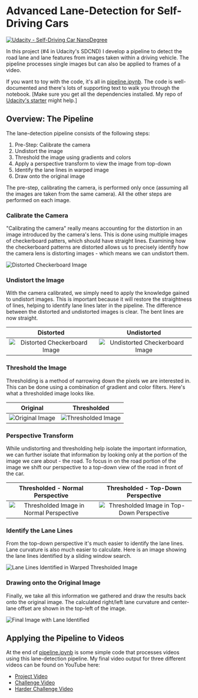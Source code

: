 # Advanced Lane-Detection for Self-Driving Cars

[![Udacity - Self-Driving Car NanoDegree](https://s3.amazonaws.com/udacity-sdc/github/shield-carnd.svg)](http://www.udacity.com/drive)

In this project (#4 in Udacity's SDCND) I develop a pipeline to detect the road lane and lane features from images taken within a driving vehicle. The pipeline processes single images but can also be applied to frames of a video.

If you want to toy with the code, it's all in [pipeline.ipynb](https://github.com/SealedSaint/CarND-Term1-P4/blob/master/pipeline.ipynb). The code is well-documented and there's lots of supporting text to walk you through the notebook. [Make sure you get all the dependencies installed. My repo of [Udacity's starter](https://github.com/SealedSaint/CarND-Term1-Starter) might help.] 


## Overview: The Pipeline

The lane-detection pipeline consists of the following steps:

1. Pre-Step: Calibrate the camera
2. Undistort the image
3. Threshold the image using gradients and colors
4. Apply a perspective transform to view the image from top-down
5. Identify the lane lines in warped image
6. Draw onto the original image

The pre-step, calibrating the camera, is performed only once (assuming all the images are taken from the same camera). All the other steps are performed on each image.

### Calibrate the Camera

"Calibrating the camera" really means accounting for the distortion in an image introduced by the camera's lens. This is done using multiple images of checkerboard patters, which should have straight lines. Examining how the checkerboard patterns are distorted allows us to precisely identify how the camera lens is distorting images - which means we can undistort them.

![Distorted Checkerboard Image](https://github.com/SealedSaint/CarND-Term1-P4/blob/master/camera_cal_images/not_enough_corners/calibration1.jpg)

### Undistort the Image

With the camera calibrated, we simply need to apply the knowledge gained to undistort images. This is important because it will restore the straightness of lines, helping to identify lane lines later in the pipeline. The difference between the distorted and undistorted images is clear. The bent lines are now straight.

Distorted | Undistorted
:---: | :---:
![Distorted Checkerboard Image](https://github.com/SealedSaint/CarND-Term1-P4/blob/master/camera_cal_images/not_enough_corners/calibration1.jpg) | ![Undistorted Checkerboard Image](https://github.com/SealedSaint/CarND-Term1-P4/blob/master/example_images/undistorted_checkerboard.jpg)

### Threshold the Image

Thresholding is a method of narrowing down the pixels we are interested in. This can be done using a combination of gradient and color filters. Here's what a thresholded image looks like.

Original | Thresholded
:---: | :---:
![Original Image](https://github.com/SealedSaint/CarND-Term1-P4/blob/master/test_images/test2.jpg) | ![Thresholded Image](https://github.com/SealedSaint/CarND-Term1-P4/blob/master/example_images/threshold_test2.jpg)

### Perspective Transform

While undistorting and thresholding help isolate the important information, we can further isolate that information by looking only at the portion of the image we care about - the road. To focus in on the road portion of the image we shift our perspective to a top-down view of the road in front of the car.

Thresholded - Normal Perspective | Thresholded - Top-Down Perspective
:---: | :---:
![Thresholded Image in Normal Perspective](https://github.com/SealedSaint/CarND-Term1-P4/blob/master/example_images/threshold_test2.jpg) | ![Thresholded Image in Top-Down Perspective](https://github.com/SealedSaint/CarND-Term1-P4/blob/master/example_images/warped_threshold_test2.jpg)

### Identify the Lane Lines

From the top-down perspective it's much easier to identify the lane lines. Lane curvature is also much easier to calculate. Here is an image showing the lane lines identified by a sliding window search.

![Lane Lines Identified in Warped Thresholded Image](https://github.com/SealedSaint/CarND-Term1-P4/blob/master/example_images/lane_detection_warped_test2.jpg)

### Drawing onto the Original Image

Finally, we take all this information we gathered and draw the results back onto the original image. The calculated right/left lane curvature and center-lane offset are shown in the top-left of the image.

![Final Image with Lane Identified](https://github.com/SealedSaint/CarND-Term1-P4/blob/master/example_images/final.jpg)

## Applying the Pipeline to Videos

At the end of [pipeline.ipynb](https://github.com/SealedSaint/CarND-Term1-P4/blob/master/pipeline.ipynb) is some simple code that processes videos using this lane-detection pipeline. My final video output for three different videos can be found on YouTube here:

* [Project Video](https://www.youtube.com/watch?v=v_leQokpNnU)
* [Challenge Video](https://www.youtube.com/watch?v=YIfH7aO-D_4)
* [Harder Challenge Video](https://www.youtube.com/watch?v=3lMie0rdx4E)
